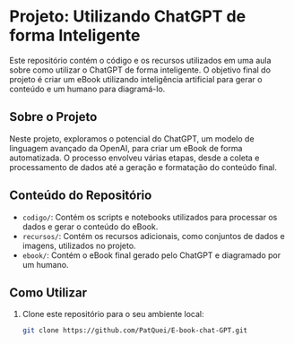 # Projeto: Utilizando ChatGPT de forma Inteligente

Este repositório contém o código e os recursos utilizados em uma aula sobre como utilizar o ChatGPT de forma inteligente. O objetivo final do projeto é criar um eBook utilizando inteligência artificial para gerar o conteúdo e um humano para diagramá-lo.

## Sobre o Projeto

Neste projeto, exploramos o potencial do ChatGPT, um modelo de linguagem avançado da OpenAI, para criar um eBook de forma automatizada. O processo envolveu várias etapas, desde a coleta e processamento de dados até a geração e formatação do conteúdo final.

## Conteúdo do Repositório

- `codigo/`: Contém os scripts e notebooks utilizados para processar os dados e gerar o conteúdo do eBook.
- `recursos/`: Contém os recursos adicionais, como conjuntos de dados e imagens, utilizados no projeto.
- `ebook/`: Contém o eBook final gerado pelo ChatGPT e diagramado por um humano.

## Como Utilizar

1. Clone este repositório para o seu ambiente local:

   ```bash
   git clone https://github.com/PatQuei/E-book-chat-GPT.git

